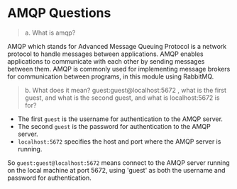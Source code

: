 # AMQP Questions

> a. What is amqp?

AMQP which stands for Advanced Message Queuing Protocol is a network protocol to handle messages between applications. AMQP enables applications to communicate with each other by sending messages between them. AMQP is commonly used for implementing message brokers for communication between programs, in this module using RabbitMQ.

> b. What does it mean? guest:guest@localhost:5672 , what is the first guest, and what is the second guest, and what is localhost:5672 is for?


- The first `guest` is the username for authentication to the AMQP server.
- The second `guest` is the password for authentication to the AMQP server.
- `localhost:5672` specifies the host and port where the AMQP server is running.

So `guest:guest@localhost:5672` means connect to the AMQP server running on the local machine at port 5672, using 'guest' as both the username and password for authentication.
